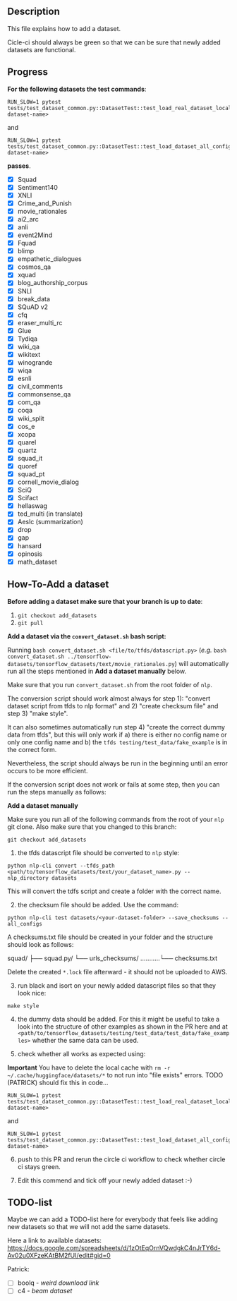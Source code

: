 ## Description

This file explains how to add a dataset.

Cicle-ci should always be green so that we can be sure that newly added datasets are functional. 

## Progress

**For the following datasets the test commands**:
```
RUN_SLOW=1 pytest tests/test_dataset_common.py::DatasetTest::test_load_real_dataset_local_<your-dataset-name>
```
and 
```
RUN_SLOW=1 pytest tests/test_dataset_common.py::DatasetTest::test_load_dataset_all_configs_local_<your-dataset-name>
```

**passes**.

- [x] Squad
- [x] Sentiment140
- [x] XNLI
- [x] Crime_and_Punish
- [x] movie_rationales
- [x] ai2_arc
- [x] anli
- [x] event2Mind
- [x] Fquad
- [x] blimp
- [x] empathetic_dialogues
- [x] cosmos_qa
- [x] xquad
- [x] blog_authorship_corpus
- [x] SNLI
- [x] break_data
- [x] SQuAD v2
- [x] cfq
- [x] eraser_multi_rc
- [x] Glue
- [x] Tydiqa
- [x] wiki_qa
- [x] wikitext
- [x] winogrande
- [x] wiqa
- [x] esnli
- [x] civil_comments
- [x] commonsense_qa
- [x] com_qa
- [x] coqa
- [x] wiki_split
- [x] cos_e
- [x] xcopa
- [x] quarel
- [x] quartz
- [x] squad_it
- [x] quoref 
- [x] squad_pt
- [x] cornell_movie_dialog
- [x] SciQ
- [x] Scifact
- [x] hellaswag
- [x] ted_multi (in translate)
- [x] Aeslc (summarization)
- [x] drop
- [x] gap
- [x] hansard
- [x] opinosis
- [x] math_dataset

## How-To-Add a dataset

**Before adding a dataset make sure that your branch is up to date**:
1. `git checkout add_datasets`
2. `git pull`

**Add a dataset via the `convert_dataset.sh` bash script:**  

Running `bash convert_dataset.sh <file/to/tfds/datascript.py>` (*e.g.* `bash convert_dataset.sh ../tensorflow-datasets/tensorflow_datasets/text/movie_rationales.py`) will automatically run all the steps mentioned in **Add a dataset manually** below. 

Make sure that you run `convert_dataset.sh` from the root folder of `nlp`.

The conversion script should work almost always for step 1): "convert dataset script from tfds to nlp format" and 2) "create checksum file" and step 3) "make style".

It can also sometimes automatically run step 4) "create the correct dummy data from tfds", but this will only work if a) there is either no config name or only one config name and b) the `tfds testing/test_data/fake_example` is in the correct form.

Nevertheless, the script should always be run in the beginning until an error occurs to be more efficient. 

If the conversion script does not work or fails at some step, then you can run the steps manually as follows:

**Add a dataset manually** 

Make sure you run all of the following commands from the root of your `nlp` git clone.
Also make sure that you changed to this branch:
```
git checkout add_datasets
```

1) the tfds datascript file should be converted to `nlp` style:

```
python nlp-cli convert --tfds_path <path/to/tensorflow_datasets/text/your_dataset_name>.py --nlp_directory datasets
```

This will convert the tdfs script and create a folder with the correct name.

2) the checksum file should be added. Use the command:
```
python nlp-cli test datasets/<your-dataset-folder> --save_checksums --all_configs
```

A checksums.txt file should be created in your folder and the structure should look as follows:

squad/
├── squad.py/
└── urls_checksums/
...........└── checksums.txt

Delete the created `*.lock` file afterward - it should not be uploaded to AWS.

3) run black and isort on your newly added datascript files so that they look nice:

```
make style
```

4) the dummy data should be added. For this it might be useful to take a look into the structure of other examples as shown in the PR here and at `<path/to/tensorflow_datasets/testing/test_data/test_data/fake_examples>` whether the same  data can be used.

5) check whether all works as expected using: 

**Important**
You have to delete the local cache with `rm -r ~/.cache/huggingface/datasets/*` to not run into "file exists" errors. TODO (PATRICK) should fix this in code... 

```
RUN_SLOW=1 pytest tests/test_dataset_common.py::DatasetTest::test_load_real_dataset_local_<your-dataset-name>
```
and 
```
RUN_SLOW=1 pytest tests/test_dataset_common.py::DatasetTest::test_load_dataset_all_configs_local_<your-dataset-name>
```

6) push to this PR and rerun the circle ci workflow to check whether circle ci stays green.

7) Edit this commend and tick off your newly added dataset :-) 

## TODO-list

Maybe we can add a TODO-list here for everybody that feels like adding new datasets so that we will not add the same datasets.

Here a link to available datasets: https://docs.google.com/spreadsheets/d/1zOtEqOrnVQwdgkC4nJrTY6d-Av02u0XFzeKAtBM2fUI/edit#gid=0

Patrick:

- [ ] boolq - *weird download link*
- [ ] c4 - *beam dataset*
